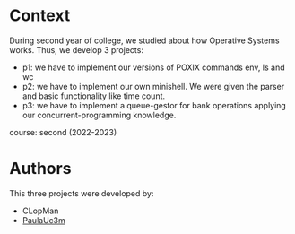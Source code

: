 # Context
During second year of college, we studied about how Operative Systems works. Thus, we develop 3 projects:
- p1: we have to implement our versions of POXIX commands env, ls and wc
- p2: we have to implement our own minishell. We were given the parser and basic functionality like time count. 
- p3: we have to implement a queue-gestor for bank operations applying our concurrent-programming knowledge. 

course: second (2022-2023)

# Authors 
This three projects were developed by: 
- CLopMan
- [PaulaUc3m](https://github.com/PaulaUc3m)
